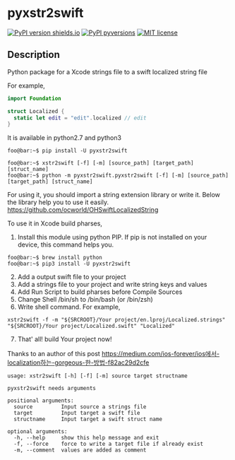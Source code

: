 # pyxstr2swift

[![PyPI version shields.io](https://img.shields.io/pypi/v/ansicolortags.svg)](https://pypi.org/project/pyxstr2swift/)
[![PyPI pyversions](https://img.shields.io/pypi/pyversions/ansicolortags.svg)](https://pypi.org/project/pyxstr2swift/)
[![MIT license](https://img.shields.io/badge/License-MIT-blue.svg)](https://lbesson.mit-license.org/)

## Description

Python package for a Xcode strings file to a swift localized string file

For example,
```swift
import Foundation

struct Localized {
  static let edit = "edit".localized // edit
}

```

It is available in python2.7 and python3

```console
foo@bar:~$ pip install -U pyxstr2swift
```

```console
foo@bar:~$ xstr2swift [-f] [-m] [source_path] [target_path] [struct_name]
foo@bar:~$ python -m pyxstr2swift.pyxstr2swift [-f] [-m] [source_path] [target_path] [struct_name]
```

For using it, you should import a string extension library or write it.
Below the library help you to use it easily.
https://github.com/ocworld/OHSwiftLocalizedString


To use it in Xcode build pharses,
1. Install this module using python PIP.
If pip is not installed on your device, this command helps you. 

```console
foo@bar:~$ brew install python
foo@bar:~$ pip3 install -U pyxstr2swift
```

2. Add a output swift file to your project
3. Add a strings file to your project and write string keys and values
4. Add Run Script to build pharses before Compile Sources
5. Change Shell /bin/sh to /bin/bash (or /bin/zsh)
6. Write shell command.
For example,
```console
xstr2swift -f -m "${SRCROOT}/Your project/en.lproj/Localized.strings" "${SRCROOT}/Your project/Localized.swift" "Localized"
```

7. That' all! build Your project now!

Thanks to an author of this post https://medium.com/ios-forever/ios에서-localization하는-gorgeous-한-방법-f82ac29d2cfe

```console
usage: xstr2swift [-h] [-f] [-m] source target structname

pyxstr2swift needs arguments

positional arguments:
  source         Input source a strings file
  target         Input target a swift file
  structname     Input target a swift struct name

optional arguments:
  -h, --help     show this help message and exit
  -f, --force    force to write a target file if already exist
  -m, --comment  values are added as comment
```
